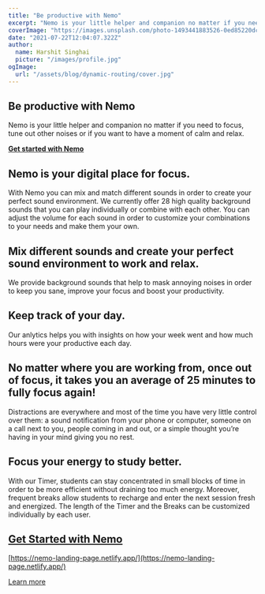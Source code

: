 ```yaml
---
title: "Be productive with Nemo"
excerpt: "Nemo is your little helper and companion no matter if you need to focus, tune out other noises or if you want to have a moment of calm and relax. Nemo is a digital platform that provides users with a customizable and personalized space for focus and productivity. This can be particularly useful for people who work in noisy or distracting environments, or who need to focus on specific tasks or projects."
coverImage: "https://images.unsplash.com/photo-1493441883526-0ed85220dc0c?ixid=MnwxMjA3fDB8MHxwaG90by1wYWdlfHx8fGVufDB8fHx8&ixlib=rb-1.2.1&auto=format&fit=crop&w=891&q=80"
date: "2021-07-22T12:04:07.322Z"
author:
  name: Harshit Singhai
  picture: "/images/profile.jpg"
ogImage:
  url: "/assets/blog/dynamic-routing/cover.jpg"
---
```


## Be productive with Nemo

Nemo is your little helper and companion no matter if you need to focus, tune out other noises or if you want to have a moment of calm and relax.

[**Get started with Nemo**](https://nemo-landing-page.netlify.app/)

## Nemo is your digital place for focus.

With Nemo you can mix and match different sounds in order to create your perfect sound environment. We currently offer 28 high quality background sounds that you can play individually or combine with each other. You can adjust the volume for each sound in order to customize your combinations to your needs and make them your own.

## Mix different sounds and create your perfect sound environment to work and relax.

We provide background sounds that help to mask annoying noises in order to keep you sane, improve your focus and boost your productivity.

## Keep track of your day.

Our anlytics helps you with insights on how your week went and how much hours were your productive each day.

## No matter where you are working from, once out of focus, it takes you an average of 25 minutes to fully focus again!

Distractions are everywhere and most of the time you have very little control over them: a sound notification from your phone or computer, someone on a call next to you, people coming in and out, or a simple thought you’re having in your mind giving you no rest.

## Focus your energy to study better.

With our Timer, students can stay concentrated in small blocks of time in order to be more efficient without draining too much energy. Moreover, frequent breaks allow students to recharge and enter the next session fresh and energized. The length of the Timer and the Breaks can be customized individually by each user.

## [Get Started with Nemo](https://nemo-landing-page.netlify.app/)

[https://nemo-landing-page.netlify.app/](https://nemo-landing-page.netlify.app/)

[Learn more](https://nemo-landing-page.netlify.app/about-us)
